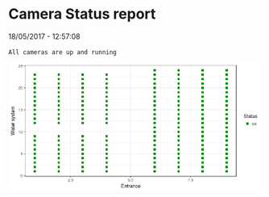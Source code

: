 Camera Status report
================
18/05/2017 - 12:57:08

    All cameras are up and running

![](camreport_files/figure-markdown_github/unnamed-chunk-2-1.png)
